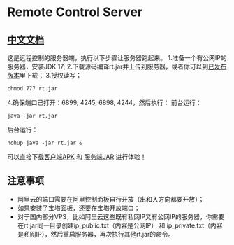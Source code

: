 # Remote Control Server

## [中文文档](https://github.com/miekir163/RemoteControlServer/blob/main/READMECN.md)

这是远程控制的服务器端，执行以下步骤让服务器跑起来。
1.准备一个有公网IP的服务器，安装JDK 17;
2.下载源码编译rt.jar并上传到服务器，或者你可以到[已发布版本](https://github.com/miekir163/RemoteControlOutput/tree/main/release)里下载；
3.授权读写；
```
chmod 777 rt.jar
```
4.确保端口已打开：6899, 4245, 6898, 4244，然后执行：
前台运行：
```
java -jar rt.jar
```

后台运行：
```
nohup java -jar rt.jar &
```

可以直接下载[客户端APK](https://github.com/miekir163/RemoteControlOutput/blob/main/release/V1.0/rt_realease_v1.0.apk) 和 [服务端JAR](https://github.com/miekir163/RemoteControlOutput/blob/main/release/V1.0/rt.jar) 进行体验！

## 注意事项
 - 阿里云的端口需要在阿里控制面板自行开放（出和入方向都要开放）；
 - 如果安装了宝塔面板，还要在宝塔开放端口；
 - 对于国内部分VPS，比如阿里云这些既有私网IP又有公网IP的服务器，你需要在rt.jar同一目录创建ip_public.txt（内容是公网IP） 和 ip_private.txt（内容是私网IP），然后重启服务器，再次执行其他rt.jar的命令。


